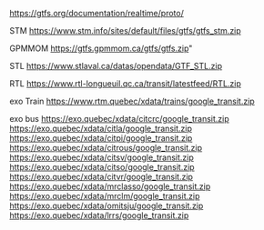 https://gtfs.org/documentation/realtime/proto/

STM
https://www.stm.info/sites/default/files/gtfs/gtfs_stm.zip

GPMMOM
https://gtfs.gpmmom.ca/gtfs/gtfs.zip"

STL
https://www.stlaval.ca/datas/opendata/GTF_STL.zip

RTL
https://www.rtl-longueuil.qc.ca/transit/latestfeed/RTL.zip

exo Train
https://www.rtm.quebec/xdata/trains/google_transit.zip

exo bus
https://exo.quebec/xdata/citcrc/google_transit.zip
https://exo.quebec/xdata/citla/google_transit.zip
https://exo.quebec/xdata/citpi/google_transit.zip
https://exo.quebec/xdata/citrous/google_transit.zip
https://exo.quebec/xdata/citsv/google_transit.zip
https://exo.quebec/xdata/citso/google_transit.zip
https://exo.quebec/xdata/citvr/google_transit.zip
https://exo.quebec/xdata/mrclasso/google_transit.zip
https://exo.quebec/xdata/mrclm/google_transit.zip
https://exo.quebec/xdata/omitsju/google_transit.zip
https://exo.quebec/xdata/lrrs/google_transit.zip
